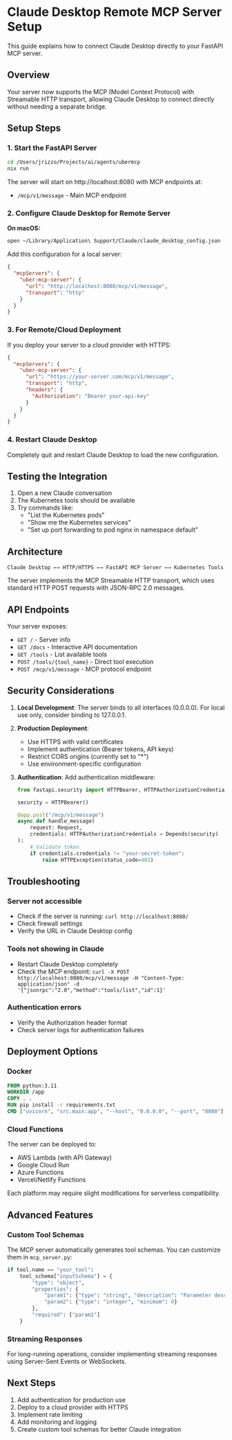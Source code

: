 # Claude Desktop Remote MCP Server Setup

This guide explains how to connect Claude Desktop directly to your FastAPI MCP server.

## Overview

Your server now supports the MCP (Model Context Protocol) with Streamable HTTP transport, allowing Claude Desktop to connect directly without needing a separate bridge.

## Setup Steps

### 1. Start the FastAPI Server

```bash
cd /Users/jrizzo/Projects/ai/agents/ubermcp
nix run
```

The server will start on http://localhost:8080 with MCP endpoints at:
- `/mcp/v1/message` - Main MCP endpoint

### 2. Configure Claude Desktop for Remote Server

**On macOS:**
```bash
open ~/Library/Application\ Support/Claude/claude_desktop_config.json
```

Add this configuration for a local server:
```json
{
  "mcpServers": {
    "uber-mcp-server": {
      "url": "http://localhost:8080/mcp/v1/message",
      "transport": "http"
    }
  }
}
```

### 3. For Remote/Cloud Deployment

If you deploy your server to a cloud provider with HTTPS:

```json
{
  "mcpServers": {
    "uber-mcp-server": {
      "url": "https://your-server.com/mcp/v1/message",
      "transport": "http",
      "headers": {
        "Authorization": "Bearer your-api-key"
      }
    }
  }
}
```

### 4. Restart Claude Desktop

Completely quit and restart Claude Desktop to load the new configuration.

## Testing the Integration

1. Open a new Claude conversation
2. The Kubernetes tools should be available
3. Try commands like:
   - "List the Kubernetes pods"
   - "Show me the Kubernetes services"
   - "Set up port forwarding to pod nginx in namespace default"

## Architecture

```
Claude Desktop ←→ HTTP/HTTPS ←→ FastAPI MCP Server ←→ Kubernetes Tools
```

The server implements the MCP Streamable HTTP transport, which uses standard HTTP POST requests with JSON-RPC 2.0 messages.

## API Endpoints

Your server exposes:
- `GET /` - Server info
- `GET /docs` - Interactive API documentation
- `GET /tools` - List available tools
- `POST /tools/{tool_name}` - Direct tool execution
- `POST /mcp/v1/message` - MCP protocol endpoint

## Security Considerations

1. **Local Development**: The server binds to all interfaces (0.0.0.0). For local use only, consider binding to 127.0.0.1.

2. **Production Deployment**:
   - Use HTTPS with valid certificates
   - Implement authentication (Bearer tokens, API keys)
   - Restrict CORS origins (currently set to "*")
   - Use environment-specific configuration

3. **Authentication**: Add authentication middleware:
   ```python
   from fastapi.security import HTTPBearer, HTTPAuthorizationCredentials
   
   security = HTTPBearer()
   
   @app.post("/mcp/v1/message")
   async def handle_message(
       request: Request,
       credentials: HTTPAuthorizationCredentials = Depends(security)
   ):
       # Validate token
       if credentials.credentials != "your-secret-token":
           raise HTTPException(status_code=401)
   ```

## Troubleshooting

### Server not accessible
- Check if the server is running: `curl http://localhost:8080/`
- Check firewall settings
- Verify the URL in Claude Desktop config

### Tools not showing in Claude
- Restart Claude Desktop completely
- Check the MCP endpoint: `curl -X POST http://localhost:8080/mcp/v1/message -H "Content-Type: application/json" -d '{"jsonrpc":"2.0","method":"tools/list","id":1}'`

### Authentication errors
- Verify the Authorization header format
- Check server logs for authentication failures

## Deployment Options

### Docker
```dockerfile
FROM python:3.11
WORKDIR /app
COPY . .
RUN pip install -r requirements.txt
CMD ["uvicorn", "src.main:app", "--host", "0.0.0.0", "--port", "8080"]
```

### Cloud Functions
The server can be deployed to:
- AWS Lambda (with API Gateway)
- Google Cloud Run
- Azure Functions
- Vercel/Netlify Functions

Each platform may require slight modifications for serverless compatibility.

## Advanced Features

### Custom Tool Schemas
The MCP server automatically generates tool schemas. You can customize them in `mcp_server.py`:

```python
if tool.name == "your_tool":
    tool_schema["inputSchema"] = {
        "type": "object",
        "properties": {
            "param1": {"type": "string", "description": "Parameter description"},
            "param2": {"type": "integer", "minimum": 0}
        },
        "required": ["param1"]
    }
```

### Streaming Responses
For long-running operations, consider implementing streaming responses using Server-Sent Events or WebSockets.

## Next Steps

1. Add authentication for production use
2. Deploy to a cloud provider with HTTPS
3. Implement rate limiting
4. Add monitoring and logging
5. Create custom tool schemas for better Claude integration